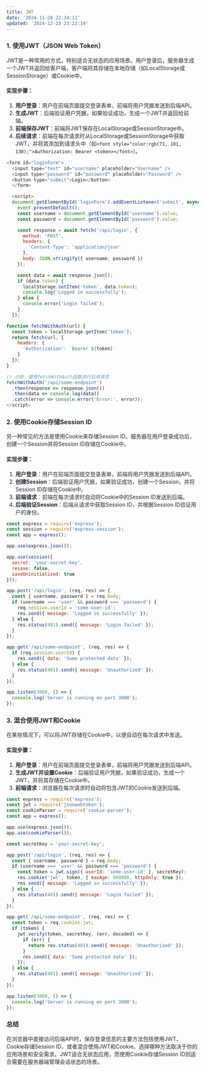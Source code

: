 ```yaml
---
title: JWT
date: '2024-11-28 22:34:11'
updated: '2024-12-23 23:22:19'
---
```

### <font style="color:rgb(36, 41, 47);">1. 使用JWT（JSON Web Token）</font>
<font style="color:rgb(36, 41, 47);">JWT是一种常用的方式，特别适合无状态的应用场景。用户登录后，服务器生成一个JWT并返回给客户端，客户端将其存储在本地存储（如LocalStorage或SessionStorage）或Cookie中。</font>

#### <font style="color:rgb(36, 41, 47);">实现步骤：</font>
1. **<font style="color:rgb(36, 41, 47);">用户登录</font>**<font style="color:rgb(36, 41, 47);">：用户在前端页面提交登录表单，前端将用户凭据发送到后端API。</font>
2. **<font style="color:rgb(36, 41, 47);">生成JWT</font>**<font style="color:rgb(36, 41, 47);">：后端验证用户凭据，如果验证成功，生成一个JWT并返回给前端。</font>
3. **<font style="color:rgb(36, 41, 47);">前端保存JWT</font>**<font style="color:rgb(36, 41, 47);">：前端将JWT保存在LocalStorage或SessionStorage中。</font>
4. **<font style="color:rgb(36, 41, 47);">后续请求</font>**<font style="color:rgb(36, 41, 47);">：前端在每次请求时从LocalStorage或SessionStorage中获取JWT，并将其添加到请求头中（如</font>`<font style="color:rgb(71, 101, 130);">Authorization: Bearer <token></font>`<font style="color:rgb(36, 41, 47);">）。</font>

```javascript
<form id="loginForm">
  <input type="text" id="username" placeholder="Username" />
  <input type="password" id="password" placeholder="Password" />
  <button type="submit">Login</button>
  </form>

  <script>
  document.getElementById('loginForm').addEventListener('submit', async (event) => {
    event.preventDefault();
    const username = document.getElementById('username').value;
    const password = document.getElementById('password').value;

    const response = await fetch('/api/login', {
      method: 'POST',
      headers: {
        'Content-Type': 'application/json'
      },
      body: JSON.stringify({ username, password })
    });

    const data = await response.json();
    if (data.token) {
      localStorage.setItem('token', data.token);
      console.log('Logged in successfully');
    } else {
      console.error('Login failed');
    }
  });

function fetchWithAuth(url) {
  const token = localStorage.getItem('token');
  return fetch(url, {
    headers: {
      'Authorization': `Bearer ${token}`
    }
  });
}

// 示例：使用fetchWithAuth函数进行后续请求
fetchWithAuth('/api/some-endpoint')
  .then(response => response.json())
  .then(data => console.log(data))
  .catch(error => console.error('Error:', error));
</script>
```

### <font style="color:rgb(36, 41, 47);">2. 使用Cookie存储Session ID</font>
<font style="color:rgb(36, 41, 47);">另一种常见的方法是使用Cookie来存储Session ID。服务器在用户登录成功后，创建一个Session并将Session ID存储在Cookie中。</font>

#### <font style="color:rgb(36, 41, 47);">实现步骤：</font>
1. **<font style="color:rgb(36, 41, 47);">用户登录</font>**<font style="color:rgb(36, 41, 47);">：用户在前端页面提交登录表单，前端将用户凭据发送到后端API。</font>
2. **<font style="color:rgb(36, 41, 47);">创建Session</font>**<font style="color:rgb(36, 41, 47);">：后端验证用户凭据，如果验证成功，创建一个Session，并将Session ID存储在Cookie中。</font>
3. **<font style="color:rgb(36, 41, 47);">前端请求</font>**<font style="color:rgb(36, 41, 47);">：前端在每次请求时自动将Cookie中的Session ID发送到后端。</font>
4. **<font style="color:rgb(36, 41, 47);">后端验证Session</font>**<font style="color:rgb(36, 41, 47);">：后端从请求中获取Session ID，并根据Session ID验证用户的身份。</font>

```javascript
const express = require('express');
const session = require('express-session');
const app = express();

app.use(express.json());

app.use(session({
  secret: 'your-secret-key',
  resave: false,
  saveUninitialized: true
}));

app.post('/api/login', (req, res) => {
  const { username, password } = req.body;
  if (username === 'user' && password === 'password') {
    req.session.userId = 'some-user-id';
    res.send({ message: 'Logged in successfully' });
  } else {
    res.status(401).send({ message: 'Login failed' });
  }
});

app.get('/api/some-endpoint', (req, res) => {
  if (req.session.userId) {
    res.send({ data: 'Some protected data' });
  } else {
    res.status(401).send({ message: 'Unauthorized' });
  }
});

app.listen(3000, () => {
  console.log('Server is running on port 3000');
});
```

### <font style="color:rgb(36, 41, 47);">3. 混合使用JWT和Cookie</font>
<font style="color:rgb(36, 41, 47);">在某些情况下，可以将JWT存储在Cookie中，以便自动在每次请求中发送。</font>

#### <font style="color:rgb(36, 41, 47);">实现步骤：</font>
1. **<font style="color:rgb(36, 41, 47);">用户登录</font>**<font style="color:rgb(36, 41, 47);">：用户在前端页面提交登录表单，前端将用户凭据发送到后端API。</font>
2. **<font style="color:rgb(36, 41, 47);">生成JWT并设置Cookie</font>**<font style="color:rgb(36, 41, 47);">：后端验证用户凭据，如果验证成功，生成一个JWT，并将其存储在Cookie中。</font>
3. **<font style="color:rgb(36, 41, 47);">前端请求</font>**<font style="color:rgb(36, 41, 47);">：浏览器在每次请求时自动将包含JWT的Cookie发送到后端。</font>

```javascript
const express = require('express');
const jwt = require('jsonwebtoken');
const cookieParser = require('cookie-parser');
const app = express();

app.use(express.json());
app.use(cookieParser());

const secretKey = 'your-secret-key';

app.post('/api/login', (req, res) => {
  const { username, password } = req.body;
  if (username === 'user' && password === 'password') {
    const token = jwt.sign({ userId: 'some-user-id' }, secretKey);
    res.cookie('jwt', token, { maxAge: 900000, httpOnly: true });
    res.send({ message: 'Logged in successfully' });
  } else {
    res.status(401).send({ message: 'Login failed' });
  }
});

app.get('/api/some-endpoint', (req, res) => {
  const token = req.cookies.jwt;
  if (token) {
    jwt.verify(token, secretKey, (err, decoded) => {
      if (err) {
        return res.status(401).send({ message: 'Unauthorized' });
      }
      res.send({ data: 'Some protected data' });
    });
  } else {
    res.status(401).send({ message: 'Unauthorized' });
  }
});

app.listen(3000, () => {
  console.log('Server is running on port 3000');
});
```

### <font style="color:rgb(36, 41, 47);">总结</font>
<font style="color:rgb(36, 41, 47);">在浏览器中直接访问后端API时，保存登录信息的主要方法包括使用JWT、Cookie存储Session ID，或者混合使用JWT和Cookie。选择哪种方法取决于你的应用场景和安全需求。JWT适合无状态应用，而使用Cookie存储Session ID则适合需要在服务器端管理会话状态的场景。</font>

